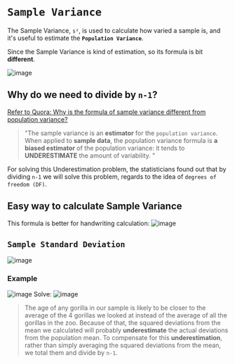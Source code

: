 # `Sample Variance`
The Sample Variance, `s²`, is used to calculate how varied a sample is, 
and it's useful to estimate the **`Population Variance`**.

Since the Sample Variance is kind of estimation, so its formula is bit **different**.

![image](https://user-images.githubusercontent.com/14041622/44899569-b4525780-ad34-11e8-9749-867216d53f93.png)

## Why do we need to divide by `n-1`?

[Refer to Quora: Why is the formula of sample variance different from population variance?](https://www.quora.com/Why-is-the-formula-of-sample-variance-different-from-population-variance)

> "The sample variance is an **estimator** for the `population variance`. When applied to **sample data**, the population variance formula is **a biased estimator** of the population variance: it tends to **UNDERESTIMATE** the amount of variability. "

For solving this Underestimation problem, the statisticians found out that by dividing `n-1` we will solve this problem, regards to the idea of `degrees of freedom (DF)`.

## Easy way to calculate Sample Variance
This formula is better for handwriting calculation:
![image](https://user-images.githubusercontent.com/14041622/44901253-6b50d200-ad39-11e8-958f-6fae3d998c82.png)


## `Sample Standard Deviation`

![image](https://user-images.githubusercontent.com/14041622/44899590-bfa58300-ad34-11e8-866d-91e32a0a2250.png)


### Example
![image](https://user-images.githubusercontent.com/14041622/44900499-4eb39a80-ad37-11e8-96d3-744d8a527b09.png)
Solve:
![image](https://user-images.githubusercontent.com/14041622/44900573-7e62a280-ad37-11e8-91d5-f88af88bb727.png)
> The age of any gorilla in our sample is likely to be closer to the average of the 4 gorillas we looked at instead of the average of all the gorillas in the zoo. 
Because of that, the squared deviations from the mean we calculated will probably **underestimate** the actual deviations from the population mean.
To compensate for this **underestimation**, rather than simply averaging the squared deviations from the mean, we total them and divide by `n-1`.